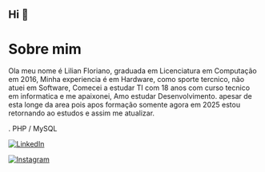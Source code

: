 ## Hi 👋



# Sobre mim
Ola meu nome é Lilian Floriano, graduada em Licenciatura em Computação em 2016, Minha experiencia é em Hardware, como sporte tercnico, não atuei em Software, 
Comecei a estudar TI com 18 anos com curso tecnico em informatica e me apaixonei, Amo estudar Desenvolvimento. apesar de esta longe da area pois apos formação somente agora em 2025 estou retornando ao estudos e assim me atualizar.

. PHP / MySQL

[![LinkedIn](https://img.shields.io/badge/LinkedIn-0077B5?style=for-the-badge&logo=linkedin&logoColor=white)](https://www.linkedin.com/in/lilian-f-a3744b97/)

[![Instagram](https://img.shields.io/badge/-Instagram-%23E4405F?style=for-the-badge&logo=instagram&logoColor=white)](https://www.instagram.com/lilianfloriano28/)
